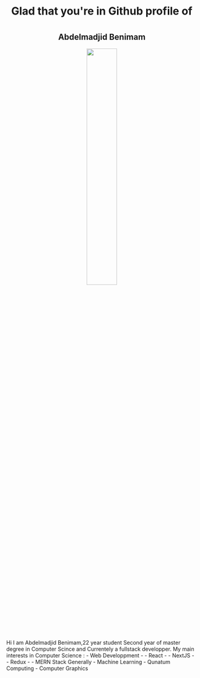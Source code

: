 <h1 align="center">Glad that you're in Github profile of<h1>
  <h2 align="center">Abdelmadjid Benimam</h2> 

  <div style="text-align:center"><img align="center" src="https://i.imgur.com/5WA8Hau.png" width="40%" height="40%"/></div>
Hi I am Abdelmadjid Benimam,22 year student Second year of master degree in Computer Scince and Currentely a fullstack developper.
My main interests in Computer Science : 
- Web Developpment
- - React
- - NextJS
- - Redux
- - MERN Stack Generally
- Machine Learning
- Qunatum Computing
- Computer Graphics

